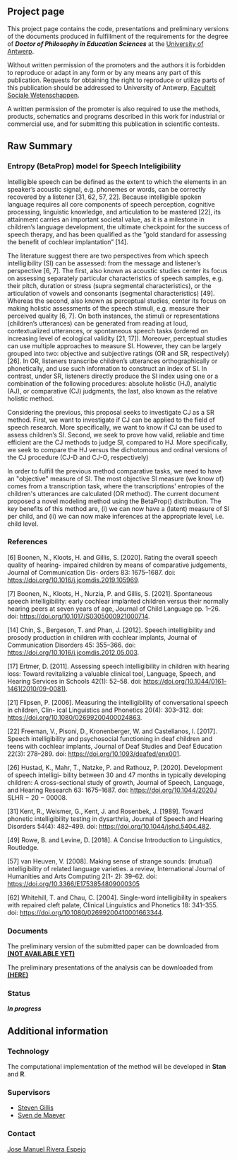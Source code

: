 ## Project page 
This project page contains the code, presentations and preliminary versions of the documents produced in fulfillment of the requirements for the degree of **_Doctor of Philosophy in Education Sciences_** at the [University of Antwerp](https://www.uantwerpen.be/en/research/phd/).

Without written permission of the promoters and the authors it is forbidden to reproduce or adapt in any form or by any means any part of this publication. Requests for obtaining the right to reproduce or utilize parts of this publication should be addressed to University of Antwerp, [Faculteit Sociale Wetenschappen](https://www.uantwerpen.be/nl/overuantwerpen/faculteiten/faculteit-sociale-wetenschappen/).

A written permission of the promoter is also required to use the methods, products, schematics and programs described in this work for industrial or commercial use, and for submitting this publication in scientific contests.


## Raw Summary
### Entropy (BetaProp) model for Speech Inteligibility

Intelligible speech can be defined as the extent to which the elements in an speaker’s acoustic signal, e.g. phonemes or words, can be correctly recovered by a listener [31, 62, 57, 22]. 
Because intelligible spoken language requires all core components of speech perception, cognitive processing, linguistic knowledge, and articulation to be mastered [22], its attainment carries an important societal value, as it is a milestone in children’s language development, the ultimate checkpoint for the success of speech therapy, and has been qualified as the ”gold standard for assessing the benefit of cochlear implantation” [14].

The literature suggest there are two perspectives from which speech intelligibility (SI) can be assessed: from the message and listener’s perspective [6, 7]. 
The first, also known as acoustic studies center its focus on assessing separately particular characteristics of speech samples, e.g. their pitch, duration or stress (supra segmental characteristics), or the articulation of vowels and consonants (segmental characteristics) [49].
Whereas the second, also known as perceptual studies, center its focus on making holistic assessments of the speech stimuli, e.g. measure their perceived quality [6, 7]. 
On both instances, the stimuli or representations (children’s utterances) can be generated from reading at loud, contextualized utterances, or spontaneous speech tasks (ordered on increasing level of ecological validity [21, 17]).
Moreover, perceptual studies can use multiple approaches to measure SI. However, they can be largely grouped into two: objective and subjective ratings (OR and SR, respectively) [26].
In OR, listeners transcribe children’s utterances orthographically or phonetically, and use such information to construct an index of SI. 
In contrast, under SR, listeners directly produce the SI index using one or a combination of the following procedures: absolute holistic (HJ), analytic (AJ), or comparative (CJ) judgments, the last, also known as the relative holistic method.

Considering the previous, this proposal seeks to investigate CJ as a SR method. 
First, we want to investigate if CJ can be applied to the field of speech research. More specifically, we want to know if CJ can be used to assess children’s SI. 
Second, we seek to prove how valid, reliable and time efficient are the CJ methods to judge SI, compared to HJ. More specifically, we seek to compare the HJ versus the dichotomous and ordinal versions of the CJ procedure (CJ-D and CJ-O, respectively)

In order to fulfill the previous method comparative tasks, we need to have an "objective" measure of SI. The most objective SI measure (we know of) comes from a transcription task, where the transcriptions' entropies of the children's utterances are calculated (OR method).
The current document proposed a novel modeling method using the BetaProp() distribution. The key benefits of this method are, (i) we can now have a (latent) measure of SI per child, and (ii) we can now make inferences at the appropriate level, i.e. child level.

### References
[6] Boonen, N., Kloots, H. and Gillis, S. [2020]. Rating the overall speech quality of hearing- impaired children by means of comparative judgements, Journal of Communication Dis- orders 83: 1675–1687. doi: https://doi.org/10.1016/j.jcomdis.2019.105969.

[7] Boonen, N., Kloots, H., Nurzia, P. and Gillis, S. [2021]. Spontaneous speech intelligibility: early cochlear implanted children versus their normally hearing peers at seven years of age, Journal of Child Language pp. 1–26. doi: https://doi.org/10.1017/S0305000921000714.

[14] Chin, S., Bergeson, T. and Phan, J. [2012]. Speech intelligibility and prosody production in children with cochlear implants, Journal of Communication Disorders 45: 355–366. doi: https://doi.org/10.1016/j.jcomdis.2012.05.003.

[17] Ertmer, D. [2011]. Assessing speech intelligibility in children with hearing loss: Toward revitalizing a valuable clinical tool, Language, Speech, and Hearing Services in Schools 42(1): 52–58. doi: https://doi.org/10.1044/0161-1461(2010/09-0081).

[21] Flipsen, P. [2006]. Measuring the intelligibility of conversational speech in children, Clin- ical Linguistics and Phonetics 20(4): 303–312. doi: https://doi.org/10.1080/02699200400024863.

[22] Freeman, V., Pisoni, D., Kronenberger, W. and Castellanos, I. [2017]. Speech intelligibility and psychosocial functioning in deaf children and teens with cochlear implants, Journal of Deaf Studies and Deaf Education 22(3): 278–289. doi: https://doi.org/10.1093/deafed/enx001.

[26] Hustad, K., Mahr, T., Natzke, P. and Rathouz, P. [2020]. Development of speech intelligi- bility between 30 and 47 months in typically developing children: A cross-sectional study of growth, Journal of Speech, Language, and Hearing Research 63: 1675–1687. doi: https://doi.org/10.1044/2020J SLHR − 20 − 00008.

[31] Kent, R., Weismer, G., Kent, J. and Rosenbek, J. [1989]. Toward phonetic intelligibility testing in dysarthria, Journal of Speech and Hearing Disorders 54(4): 482–499. doi: https://doi.org/10.1044/jshd.5404.482.

[49] Rowe, B. and Levine, D. [2018]. A Concise Introduction to Linguistics, Routledge.

[57] van Heuven, V. [2008]. Making sense of strange sounds: (mutual) intelligibility of related language varieties. a review, International Journal of Humanities and Arts Computing 2(1- 2): 39–62. doi: https://doi.org/10.3366/E1753854809000305

[62] Whitehill, T. and Chau, C. [2004]. Single-word intelligibility in speakers with repaired cleft palate, Clinical Linguistics and Phonetics 18: 341–355. doi: https://doi.org/10.1080/02699200410001663344.



### Documents
The preliminary version of the submitted paper can be downloaded from [**(NOT AVAILABLE YET)**]()

The preliminary presentations of the analysis can be downloaded from [**(HERE)**](https://github.com/jriveraespejo/PhD_UA_paper1/raw/master/%23presentation/0_presentation.pdf)


### Status
**_In progress_**


## Additional information

### Technology
The computational implementation of the method will be developed in **Stan** and **R**.

### Supervisors
* [Steven Gillis](https://www.uantwerpen.be/nl/personeel/steven-gillis/)
* [Sven de Maeyer](https://www.uantwerpen.be/nl/personeel/sven-demaeyer/)

### Contact
[Jose Manuel Rivera Espejo](http://linkedin.com/in/jriveraespejo)